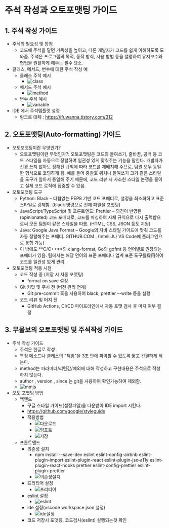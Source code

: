 # 주석 작성과 오토포맷팅 가이드

## 1. 주석 작성 가이드

- 주석의 필요성 및 장점
    - 코드에 주석을 달면 가독성을 높이고, 다른 개발자가 코드를 쉽게 이해하도록 도와줌. 주석은 프로그램의 목적, 동작 방식, 사용 방법 등을 설명하여 유지보수와 협업을
      원활하게 해주는 필수 요소.
- 클래스, 메서드, 변수에 대한 주석 작성 예
    - 클래스 주석 예시
        - ![class](../../../9_images/class.png)
    - 메서드 주석 예시
        - ![method](../../../9_images/method.png)
    - 변수 주석 예시
        - ![variable](../../../9_images/variable.png)
- IDE 에서 주석템플릿 설정
    - 링크로 대체 : https://ifuwanna.tistory.com/312

## 2. 오토포맷팅(Auto-formatting) 가이드

- 오토포맷팅이란 무엇인가?
    - 오토포맷팅이란 무엇인가?: 오토포맷팅은 코드의 들여쓰기, 줄바꿈, 공백 등 코드 스타일을 자동으로 정렬하여 일관성 있게 맞춰주는 기능을 말한다. 개발자가 신경 쓰지
      않아도 정해진 규칙에 따라 코드를 재배치해 주므로, 팀원 모두 동일한 형식으로 코딩하게 됨. 예를 들어 중괄호 위치나 들여쓰기 크기 같은 스타일을 도구가 알아서
      통일해 주기 때문에, 코드 리뷰 시 사소한 스타일 논쟁을 줄이고 실제 코드 로직에 집중할 수 있음.
- 오토포맷팅 도구
    - Python: Black – 타협없는 PEP8 기반 코드 포매터로, 설정을 최소화하고 표준 스타일로 강제함. (black 명령으로 전체 파일을 포맷팅)
    - JavaScript/TypeScript 및 프론트엔드: Prettier – 의견이 반영된(opinionated) 코드 포매터로, 코드를 파싱하여 자체 규칙으로 다시
      출력함으로써 모든 팀원이 같은 스타일을 따름. (HTML, CSS, JSON 등도 지원)
    - Java: Google Java Format – Google의 자바 스타일 가이드에 맞춰 코드를 자동 정렬해주는 포매터.
      GITHUB.COM . (IntelliJ나 VS Code에 플러그인으로 통합 가능)
    - 이 밖에도 **C/C++**의 clang-format, Go의 gofmt 등 언어별로 권장되는 포매터가 있음. 팀에서는 해당 언어의 표준 포매터나 업계 표준
      도구를採用하여 코드를 일관성 있게 관리.
- 오토포맷팅 적용 시점
    - 코드 작성 중 (저장 시 자동 포맷팅)
        - format on save 설정
    - Git 커밋 및 푸시 전 (버전 관리 연계)
        - Git pre-commit 훅을 사용하여 black, prettier --write 등을 실행
    - 코드 리뷰 및 머지 전
        - GitHub Actions, CI/CD 파이프라인에서 자동 포맷 검사 후 머지 여부 결정

## 3. 무물보의 오토포맷팅 및 주석작성 가이드

- 주석 작성 가이드
    - 주석은 한글로 작성
    - 특정 메소드나 클래스의 "책임"을 3초 안에 파악할 수 있도록 짧고 간결하게 적는다.
    - method는 파라미터/리턴값/예외에 대해 작성하고 구현내용은 주석으로 작성하지 않는다.
    - author , version , since 는 git을 사용하여 확인가능하여 제외함.
    - ![mmjs](../../../9_images/mmjs.png)
- 오토 포맷팅 방법
    - 백앤드
        - 구글 스타일 가이드(설정파일)을 다운받아 IDE import 시킨다.
        - https://github.com/google/styleguide
        - 적용방법
            - ![다운로드](../../../9_images/down.png)
            - ![임포트](../../../9_images/import.png)
            - ![저장](../../../9_images/save.png)
    - 프론트앤드
        - 의존성 설치
            - npm install --save-dev eslint eslint-config-airbnb eslint-plugin-import
              eslint-plugin-react eslint-plugin-jsx-a11y eslint-plugin-react-hooks prettier
              eslint-config-prettier eslint-plugin-prettier
            - ![의존성설치](../../../9_images/dependency.png)
        - 프리티어 설정
            - ![프리티어](../../../9_images/prettier_config.png)
        - eslint 설정
            - ![eslint](../../../9_images/eslint_config.png)
        - ide 설정(vscode workspace json 설정)
            - ![ide설정](../../../9_images/vscode_config.png)
        - 코드 저장시 포맷팅, 코드검사(eslint) 실행되는것 확인
